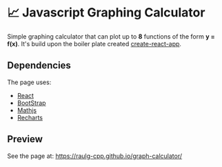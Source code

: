 # :chart_with_upwards_trend: Javascript Graphing Calculator
Simple graphing calculator that can plot up to __8__ functions of the form __y = f(x)__. It's build upon the boiler plate created [create-react-app](https://create-react-app.dev/).

## Dependencies
The page uses: 

- [React](https://react.dev/)
- [BootStrap](https://getbootstrap.com/docs/5.3/getting-started/download/)
- [Mathjs](https://mathjs.org/)
- [Recharts](https://recharts.org/en-US/)

## Preview
See the page at: https://raulg-cpp.github.io/graph-calculator/
